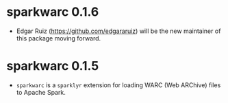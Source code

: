 # sparkwarc 0.1.6

- Edgar Ruiz (https://github.com/edgararuiz) will be the new maintainer of this
  package moving forward.

# sparkwarc 0.1.5

- `sparkwarc` is a `sparklyr` extension for loading WARC (Web ARChive) files to Apache Spark.
